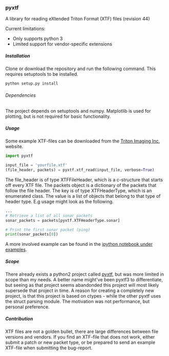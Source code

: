 ### pyxtf
A library for reading eXtended Triton Format (XTF) files (revision 44)

Current limitations:
 - Only supports python 3
 - Limited support for vendor-specific extensions

##### Installation
Clone or download the repository and run the following command. This requires setuptools to be installed.

```bash
python setup.py install
```

###### Dependencies
The project depends on setuptools and numpy. Matplotlib is used for plotting, but is not required for basic functionality.

##### Usage
Some example XTF-files can be downloaded from the [Triton Imaging Inc.](http://www.tritonimaginginc.com/site/content/public/downloads/DemoFiles/DemoFiles.zip) website.

```python
import pyxtf

input_file = 'yourfile.xtf'
(file_header, packets) = pyxtf.xtf_read(input_file, verbose=True)
```

The file_header is of type XTFFileHeader, which is a c-structure that starts off every XTF file. The packets object is a dictionary of the packets that follow the file header. The key is of type XTFHeaderType, which is an enumerated class. The value is a list of objects that belong to that type of header type. E.g usage might look as the following.

```python
...
# Retrieve a list of all sonar packets
sonar_packets = packets[pyxtf.XTFHeaderType.sonar]

# Print the first sonar packet (ping)
print(sonar_packets[0])
```

A more involved example can be found in the [ipython notebook under examples](examples/sonar_example.ipynb).

##### Scope
There already exists a python2 project called [pyxtf](https://github.com/shamrin/pyxtf), but was more limited in scope than my needs. A better name might've been pyxtf3 to differentiate, but seeing as that project seems abandonded this project will most likely supersede that project in time. A reason for creating a completely new project, is that this project is based on ctypes - while the other pyxtf uses the struct parsing module. The motivation was not performance, but personal preference.


##### Contribution
XTF files are not a golden bullet, there are large differences between file versions and vendors. If you find an XTF-file that does not work, either submit a patch or new packet type, or be prepared to send an example XTF-file when submitting the bug-report.


